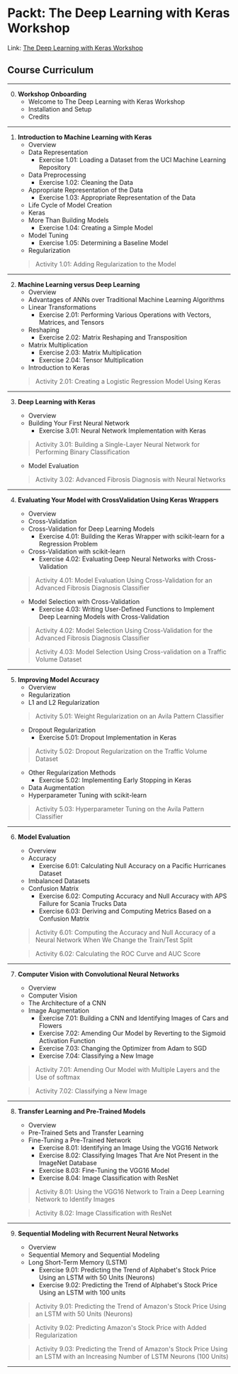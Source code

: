 # Packt: The Deep Learning with Keras Workshop
Link: [The Deep Learning with Keras Workshop](https://courses.packtpub.com/courses/deep-learning-with-keras)

## Course Curriculum
---
0. **Workshop Onboarding**
    - Welcome to The Deep Learning with Keras Workshop
    - Installation and Setup
    - Credits
---
1. **Introduction to Machine Learning with Keras**
    - Overview
    - Data Representation
        - Exercise 1.01: Loading a Dataset from the UCI Machine Learning Repository
    - Data Preprocessing
        - Exercise 1.02: Cleaning the Data
    - Appropriate Representation of the Data
        - Exercise 1.03: Appropriate Representation of the Data
    - Life Cycle of Model Creation
    - Keras
    - More Than Building Models
        - Exercise 1.04: Creating a Simple Model
    - Model Tuning
        - Exercise 1.05: Determining a Baseline Model
    - Regularization
    > Activity 1.01: Adding Regularization to the Model
---
2. **Machine Learning versus Deep Learning**
    - Overview
    - Advantages of ANNs over Traditional Machine Learning Algorithms
    - Linear Transformations
        - Exercise 2.01: Performing Various Operations with Vectors, Matrices, and Tensors
    - Reshaping
        - Exercise 2.02: Matrix Reshaping and Transposition
    - Matrix Multiplication
        - Exercise 2.03: Matrix Multiplication
        - Exercise 2.04: Tensor Multiplication
    - Introduction to Keras
    > Activity 2.01: Creating a Logistic Regression Model Using Keras
---
3. **Deep Learning with Keras**
    - Overview
    - Building Your First Neural Network
        - Exercise 3.01: Neural Network Implementation with Keras
    > Activity 3.01: Building a Single-Layer Neural Network for Performing Binary Classification

    - Model Evaluation
    > Activity 3.02: Advanced Fibrosis Diagnosis with Neural Networks
---
4. **Evaluating Your Model with CrossValidation Using Keras Wrappers**
    - Overview
    - Cross-Validation
    - Cross-Validation for Deep Learning Models
        - Exercise 4.01: Building the Keras Wrapper with scikit-learn for a Regression Problem
    - Cross-Validation with scikit-learn
        - Exercise 4.02: Evaluating Deep Neural Networks with Cross-Validation
    > Activity 4.01: Model Evaluation Using Cross-Validation for an Advanced Fibrosis Diagnosis Classifier

    - Model Selection with Cross-Validation
        - Exercise 4.03: Writing User-Defined Functions to Implement Deep Learning Models with Cross-Validation
    > Activity 4.02: Model Selection Using Cross-Validation for the Advanced Fibrosis Diagnosis Classifier

    > Activity 4.03: Model Selection Using Cross-validation on a Traffic Volume Dataset
---
5. **Improving Model Accuracy**
    - Overview
    - Regularization
    - L1 and L2 Regularization
    > Activity 5.01: Weight Regularization on an Avila Pattern Classifier
    - Dropout Regularization
        - Exercise 5.01: Dropout Implementation in Keras
    > Activity 5.02: Dropout Regularization on the Traffic Volume Dataset
    - Other Regularization Methods
        - Exercise 5.02: Implementing Early Stopping in Keras
    - Data Augmentation
    - Hyperparameter Tuning with scikit-learn
    > Activity 5.03: Hyperparameter Tuning on the Avila Pattern Classifier
---
6. **Model Evaluation**
    - Overview
    - Accuracy
        - Exercise 6.01: Calculating Null Accuracy on a Pacific Hurricanes Dataset
    - Imbalanced Datasets
    - Confusion Matrix
        - Exercise 6.02: Computing Accuracy and Null Accuracy with APS Failure for Scania Trucks Data
        - Exercise 6.03: Deriving and Computing Metrics Based on a Confusion Matrix
    > Activity 6.01: Computing the Accuracy and Null Accuracy of a Neural Network When We Change the Train/Test Split

    > Activity 6.02: Calculating the ROC Curve and AUC Score
---
7. **Computer Vision with Convolutional Neural Networks**
    - Overview
    - Computer Vision
    - The Architecture of a CNN
    - Image Augmentation
        - Exercise 7.01: Building a CNN and Identifying Images of Cars and Flowers
        - Exercise 7.02: Amending Our Model by Reverting to the Sigmoid Activation Function
        - Exercise 7.03: Changing the Optimizer from Adam to SGD
        - Exercise 7.04: Classifying a New Image
    > Activity 7.01: Amending Our Model with Multiple Layers and the Use of softmax

    > Activity 7.02: Classifying a New Image
---
8. **Transfer Learning and Pre-Trained Models**
    - Overview
    - Pre-Trained Sets and Transfer Learning
    - Fine-Tuning a Pre-Trained Network
        - Exercise 8.01: Identifying an Image Using the VGG16 Network
        - Exercise 8.02: Classifying Images That Are Not Present in the ImageNet Database
        - Exercise 8.03: Fine-Tuning the VGG16 Model
        - Exercise 8.04: Image Classification with ResNet
    > Activity 8.01: Using the VGG16 Network to Train a Deep Learning Network to Identify Images

    > Activity 8.02: Image Classification with ResNet
---
9. **Sequential Modeling with Recurrent Neural Networks**
    - Overview
    - Sequential Memory and Sequential Modeling
    - Long Short-Term Memory (LSTM)
        - Exercise 9.01: Predicting the Trend of Alphabet's Stock Price Using an LSTM with 50 Units (Neurons)
        - Exercise 9.02: Predicting the Trend of Alphabet's Stock Price Using an LSTM with 100 units
    > Activity 9.01: Predicting the Trend of Amazon's Stock Price Using an LSTM with 50 Units (Neurons)

    > Activity 9.02: Predicting Amazon's Stock Price with Added Regularization

    > Activity 9.03: Predicting the Trend of Amazon's Stock Price Using an LSTM with an Increasing Number of LSTM Neurons (100 Units)
---